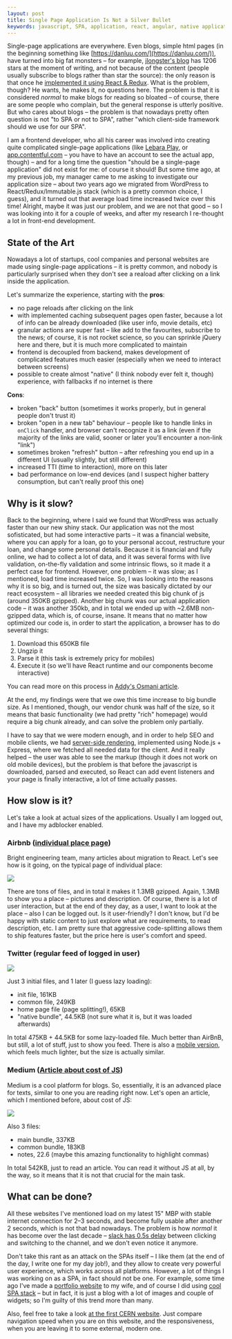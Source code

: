 ```yaml
---
layout: post
title: Single Page Application Is Not a Silver Bullet
keywords: javascript, SPA, application, react, angular, native application, server-side application, responsiveness
---
```


Single-page applications are everywhere. Even blogs, simple html pages (in the beginning something like [https://danluu.com/](https://danluu.com/)), have turned into big fat monsters – for example, [jlongster's blog](https://github.com/jlongster/blog) has 1206 stars at the moment of writing, and not because of the content (people usually subscribe to blogs rather than star the source): the only reason is that once he [implemented it using React & Redux](https://jlongster.com/The-Seasonal-Blog-Redux). What is the problem, though? He wants, he makes it, no questions here. The problem is that it is considered _normal_ to make blogs for reading so bloated – of course, there are some people who complain, but the general response is utterly positive. But who cares about blogs – the problem is that nowadays pretty often question is not "to SPA or not to SPA", rather "which client-side framework should we use for our SPA".

I am a frontend developer, who all his career was involved into creating quite complicated single-page applications (like [Lebara Play](https://play.lebara.com), or [app.contentful.com](https://app.contentful.com/) – you have to have an account to see the actual app, though) – and for a long time the question "should be a single-page application" did not exist for me: of course it should!
But some time ago, at my previous job, my manager came to me asking to investigate our application size – about two years ago we migrated from WordPress to React/Redux/Immutable.js stack (which is a pretty common choice, I guess), and it turned out that average load time increased twice over this time! Alright, maybe it was just our problem, and we are not that good – so I was looking into it for a couple of weeks, and after my research I re-thought a lot in front-end development.

## State of the Art

Nowadays a lot of startups, cool companies and personal websites are made using single-page applications – it is pretty common, and nobody is particularly surprised when they don't see a reaload after clicking on a link inside the application.

Let's summarize the experience, starting with the **pros**:

- no page reloads after clicking on the link
- with implemented caching subsequent pages open faster, because a lot of info can be already downloaded (like user info, movie details, etc)
- granular actions are super fast – like add to the favourites, subscribe to the news; of course, it is not rocket science, so you can sprinkle jQuery here and there, but it is much more complicated to maintain
- frontend is decoupled from backend, makes development of complicated features much easier (especially when we need to interact between screens)
- possible to create almost "native" (I think nobody ever felt it, though) experience, with fallbacks if no internet is there

**Cons**:

- broken "back" button (sometimes it works properly, but in general people don't trust it)
- broken "open in a new tab" behaviour – people like to handle links in `onClick` handler, and browser can't recognize it as a link (even if the majority of the links are valid, sooner or later you'll encounter a non-link "link")
- sometimes broken "refresh" button – after refreshing you end up in a different UI (usually slightly, but still different)
- increased TTI (time to interaction), more on this later
- bad performance on low-end devices (and I suspect higher battery consumption, but can't really proof this one) 

## Why is it slow?

Back to the beginning, where I said we found that WordPress was actually faster than our new shiny stack. Our application was not the most sofisticated, but had some interactive parts – it was a financial website, where you can apply for a loan, go to your personal accout, restructure your loan, and change some personal details. Because it is financial and fully online, we had to collect a lot of data, and it was several forms with live validation, on-the-fly validation and some intrinsic flows, so it made it a perfect case for frontend. However, one problem – it was slow; as I mentioned, load time increased twice. So, I was looking into the reasons why it is so big, and is turned out, the size was basically dictated by our react ecosystem – all libraries we needed created this big chunk of js (around 350KB gzipped). Another big chunk was our actual application code – it was another 350kb, and in total we ended up with ~2.6MB non-gzipped data, which is, of course, insane.
It means that no matter how optimized our code is, in order to start the application, a browser has to do several things:

1. Download this 650KB file
2. Ungzip it
3. Parse it (this task is extremely pricy for mobiles)
4. Execute it (so we'll have React runtime and our components become interactive)

You can read more on this process in [Addy's Osmani article](https://medium.com/dev-channel/the-cost-of-javascript-84009f51e99e).

At the end, my findings were that we owe this time increase to big bundle size. As I mentioned, though, our vendor chunk was half of the size, so it means that basic functionality (we had pretty "rich" homepage) would require a big chunk already, and can solve the problem only partially.

I have to say that we were modern enough, and in order to help SEO and mobile clients, we had [server-side rendering](http://blog.bloomca.me/2017/06/11/server-side-rendering-with-prefetch.html), implemented using Node.js + Express, where we fetched all needed data for the client. And it really helped – the user was able to see the markup (though it does not work on old mobile devices), but the problem is that before the javascript is downloaded, parsed and executed, so React can add event listeners and your page is finally interactive, a lot of time actually passes.

## How slow is it?

Let's take a look at actual sizes of the applications. Usually I am logged out, and I have my adblocker enabled.

### Airbnb ([individual place page](https://www.airbnb.com/rooms/9089815))

Bright engineering team, many articles about migration to React. Let's see how is it going, on the typical page of individual place:

<img class="image" src="/assets/img/airbnb.jpg" />

There are tons of files, and in total it makes it 1.3MB gzipped. Again, 1.3MB to show you a place – pictures and description. Of course, there is a lot of user interaction, but at the end of they day, as a user, I want to look at the place – also I can be logged out. Is it user-friendly? I don't know, but I'd be happy with static content to just explore what are requirements, to read description, etc.
I am pretty sure that aggressive code-splitting allows them to ship features faster, but the price here is user's comfort and speed.

### Twitter (regular feed of logged in user)

<img class="image" src="/assets/img/twitter.jpg" />

Just 3 initial files, and 1 later (I guess lazy loading):
- init file, 161KB
- common file, 249KB
- home page file (page splitting!), 65KB
- "native bundle", 44.5KB (not sure what it is, but it was loaded afterwards)

In total 475KB + 44.5KB for some lazy-loaded file. Much better than AirBnB, but still, a lot of stuff, just to show you feed. There is also a [mobile version](https://mobile.twitter.com), which feels much lighter, but the size is actually similar.

### Medium ([Article about cost of JS](https://medium.com/dev-channel/the-cost-of-javascript-84009f51e99e))

Medium is a cool platform for blogs. So, essentially, it is an advanced place for texts, similar to one you are reading right now. Let's open an article, which I mentioned before, about cost of JS:

<img class="image" src="/assets/img/medium.jpg" />

Also 3 files:
- main bundle, 337KB
- common bundle, 183KB
- notes, 22.6 (maybe this amazing functionality to highlight commas)

In total 542KB, just to read an article. You can read it without JS at all, by the way, so it means that it is not that crucial for the main task.

## What can be done?

All these websites I've mentioned load on my latest 15" MBP with stable internet connection for 2–3 seconds, and become fully usable after another 2 seconds, which is not that bad nowadays. The problem is how _normal_ it has become over the last decade – [slack has 0.5s delay](https://twitter.com/freetonik/status/932965318816911361) between clicking and switching to the channel, and we don't even notice it anymore.

Don't take this rant as an attack on the SPAs itself – I like them (at the end of the day, I write one for my day job!), and they allow to create very powerful user experience, which works across all platforms. However, a lot of things I was working on as a SPA, in fact should not be one. For example, some time ago I've made a [portfolio website](https://jess.gallery/) to my wife, and of course I did using [cool SPA stack](https://github.com/JessArt/website) – but in fact, it is just a blog with a lot of images and couple of widgets; so I'm guilty of this trend more than many.

Also, feel free to take a look [at the first CERN website](http://info.cern.ch/). Just compare navigation speed when you are on this website, and the responsiveness, when you are leaving it to some external, modern one.
